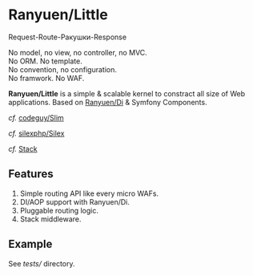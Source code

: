 Ranyuen/Little
==
Request-Route-Ракушки-Response

No model, no view, no controller, no MVC.<br/>
No ORM. No template.<br/>
No convention, no configuration.<br/>
No framwork. No WAF.

**Ranyuen/Little** is a simple & scalable kernel to constract all size of Web applications. Based on [Ranyuen/Di](https://github.com/Ranyuen/Di) & Symfony Components.

_cf._ [codeguy/Slim](http://www.slimframework.com/)

_cf._ [silexphp/Silex](http://silex.sensiolabs.org/)

_cf._ [Stack](http://stackphp.com/)

Features
--
1. Simple routing API like every micro WAFs.
2. DI/AOP support with Ranyuen/Di.
3. Pluggable routing logic.
4. Stack middleware.

Example
--
See _tests/_ directory.




<!--
Auto routing by annotation.
```php
<?php
class UserController
{
    /** @Route('GET /user/{id}') */
    public function show($id)
    {
        return new Response("User of $id");
    }

    /** @Route('POST /user/create') */
    public function create()
    {
        return new Response('ok');
    }
}

$r = new Router;
$r->route('UserController');

$res = $r->run($req);
```

Grouping.
```php
<?php
class UserController
{
    /** @Route('GET /{id}') */
    public function show($id)
    {
        return new Response("User of $id");
    }

    /** @Route('POST /create') */
    public function create()
    {
        return new Response('ok');
    }
}

$r = new Router;
$r->group('/user', function ($r) {
    $r->route('UserController');
});

$res = $r->run($req);
```

Group by annotation.
```php
<?php
/** @Route('/user') */
class UserController
{
    /** @Route('GET /{id}') */
    public function show($id)
    {
        return new Response("User of $id");
    }

    /** @Route('POST /create') */
    public function create()
    {
        return new Response('ok');
    }
}

$r = new Router;
$r->route('UserController');

$res = $r->run($req);
```

Route all controllers under the namespace.
```php
namespace Controller;

class IndexController
{
    /**
     * @Route('GET / hello')
     *
     * Equals to
     *     $router->get('/', 'Controller\IndexController::index')
     *         ->name('hello');
     */
    public function index(Router $router)
    {
        return new Response('Hello');
    }
}

$r = new Router;
$r->route('Controller');

$res = $r->run($req);
```

Use DI and AOP.
```php
class UserController
{
    /** @Inject */
    private $req;

    /**
     * @Wrap('auth,logging')
     * @Route('GET /user/{id}')
     */
    public function show($id, Request $q)
    {
       $q === $this->req;
    }
}

$r = Router;
$c = new \Ranyuen\Di\Container;
$c['router'] = $r;
$c['auth'] = $c->protect(function ($invocation, $args) use ($c) {
    list($id, $req) = $args;
    if (!isAuth($req)) {
        return $c['router']->error(403, $req);
    }
    return $invocation($id, $req);
});
$c['logging'] = $c->protect(function ($invocation, $args) {
    list($id, $req) = $args;
    $res = $invocation($id, $req);
    logging($req, $res);
    return $res;
});
$r->setContainer($c);
$r->route('UserController');

$res = $r->run($req);
```

Stack middleware
-->
